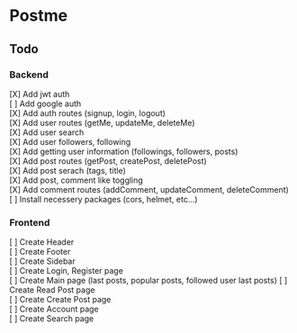 # Postme

## Todo

### Backend

[X] Add jwt auth  
[ ] Add google auth  
[X] Add auth routes (signup, login, logout)  
[X] Add user routes (getMe, updateMe, deleteMe)  
[X] Add user search  
[X] Add user followers, following  
[X] Add getting user information (followings, followers, posts)  
[X] Add post routes (getPost, createPost, deletePost)  
[X] Add post serach (tags, title)  
[X] Add post, comment like toggling  
[X] Add comment routes (addComment, updateComment, deleteComment)  
[ ] Install necessery packages (cors, helmet, etc...)

### Frontend

[ ] Create Header  
[ ] Create Footer  
[ ] Create Sidebar  
[ ] Create Login, Register page  
[ ] Create Main page (last posts, popular posts, followed user last posts)
[ ] Create Read Post page  
[ ] Create Create Post page  
[ ] Create Account page  
[ ] Create Search page
